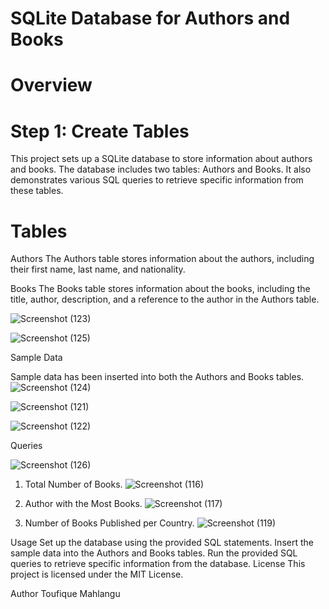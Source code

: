 # SQLite Database for Authors and Books

# Overview

# Step 1: Create Tables  

This project sets up a SQLite database to store information about authors and books. The database includes two tables: Authors and Books. It also demonstrates various SQL queries to retrieve specific information from these tables.

# Tables

Authors
The Authors table stores information about the authors, including their first name, last name, and nationality.

Books
The Books table stores information about the books, including the title, author, description, and a reference to the author in the Authors table.

![Screenshot (123)](https://github.com/user-attachments/assets/774f38bd-cf3e-4729-a57f-216fa2a7b726)

![Screenshot (125)](https://github.com/user-attachments/assets/25bd71d6-fd25-4242-8945-a70bddc8ddc3)

Sample Data

Sample data has been inserted into both the Authors and Books tables.
![Screenshot (124)](https://github.com/user-attachments/assets/7dead22d-677e-45b9-9ee2-50102f4e3976)

![Screenshot (121)](https://github.com/user-attachments/assets/149fd4c1-9166-487f-935a-47c4b966d0f5)

![Screenshot (122)](https://github.com/user-attachments/assets/31f1f4ce-571a-412e-893b-d5c5b576a2fc)

Queries

![Screenshot (126)](https://github.com/user-attachments/assets/0c3f2ff1-090b-4ef8-968e-7d149b32e6fb)


1. Total Number of Books.
![Screenshot (116)](https://github.com/user-attachments/assets/bb5e2854-d849-4c2f-94e4-7ad6bb37fea9)

2. Author with the Most Books.
![Screenshot (117)](https://github.com/user-attachments/assets/d082bc31-8b3d-48f2-b9ae-8c463d936775)

3. Number of Books Published per Country.
![Screenshot (119)](https://github.com/user-attachments/assets/71d7c8a6-d049-4e10-ba14-353e0a6850a1)

Usage
Set up the database using the provided SQL statements.
Insert the sample data into the Authors and Books tables.
Run the provided SQL queries to retrieve specific information from the database.
License
This project is licensed under the MIT License.

Author
Toufique Mahlangu
